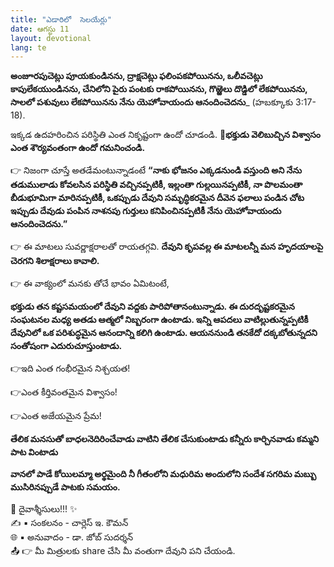 ```yaml
---
title: "ఎడారిలో  సెలయేర్లు"
date: ఆగస్టు 11
layout: devotional
lang: te
---
```


**అంజూరపుచెట్లు పూయకుండినను, ద్రాక్షచెట్లు ఫలింపకపోయినను, ఒలీవచెట్లు కాపులేకయుండినను, చేనిలోని పైరు పంటకు రాకపోయినను, గొఱ్ఱెలు దొడ్డిలో లేకపోయినను, సాలలో పశువులు లేకపోయినను నేను యెహోవాయందు ఆనందించెదను**_ (హబక్కూకు 3:17-18). 

ఇక్కడ ఉదహరించిన పరిస్థితి ఎంత నికృష్టంగా ఉందో చూడండి. 
**📖భక్తుడు వెలిబుచ్చిన విశ్వాసం ఎంత శౌర్యవంతంగా ఉందో గమనించండి.**

👉 నిజంగా చూస్తే అతడేమంటున్నాడంటే **“నాకు భోజనం ఎక్కడనుండి వస్తుంది అని నేను తడుములాడు కోవలసిన పరిస్థితి వచ్చినప్పటికీ, ఇల్లంతా గుల్లయినప్పటికీ, నా పొలమంతా బీడుభూమిగా మారినప్పటికీ, ఒకప్పుడు దేవుని సమృద్ధికరమైన దీవెన ఫలాలు పండిన చోట ఇప్పుడు దేవుడు పంపిన నాశనపు గుర్తులు కనిపించినప్పటికీ నేను యెహోవాయందు ఆనందించెదను.”**

👉 ఈ మాటలు సువర్ణాక్షరాలతో రాయతగ్గవి. **దేవుని కృపవల్ల ఈ మాటలన్నీ మన హృదయాలపై చెరగని శిలాక్షరాలు కావాలి.**

👉 ఈ వాక్యంలో మనకు తోచే భావం ఏమిటంటే, 

**భక్తుడు తన కష్టసమయంలో దేవుని వద్దకు పారిపోతానంటున్నాడు. ఈ దురదృష్టకరమైన సంఘటనల మధ్య అతడు ఆత్మలో నిబ్బరంగా ఉంటాడు. ఇన్ని ఆపదలు వాటిల్లుతున్నప్పటికీ దేవునిలో ఒక పరిశుద్ధమైన ఆనందాన్ని కలిగి ఉంటాడు. ఆయననుండి తనకేదో దక్కబోతున్నదని సంతోషంగా ఎదురుచూస్తుంటాడు.** 

👉ఇది ఎంత గంభీరమైన నిశ్చయత! 

👉ఎంత కీర్తివంతమైన విశ్వాసం! 

👉ఎంత అజేయమైన ప్రేమ!

**తేలిక మనసుతో బాధలనెదిరించేవాడు వాటిని తేలిక చేసుకుంటాడు కన్నీరు కార్చినవాడు కమ్మని పాట వింటాడు**

**వానలో పాడే కోయిలమ్మా అర్థమైంది నీ గీతంలోని మధురిమ అందులోని సందేశ సగరిమ మబ్బు ముసిరినప్పుడే పాటకు సమయం.**

<div class="blessing">🙏 <span class="bless-text">దైవాశ్శీసులు!!!</span> ✨</div>

<div class="credit">✍️ <span class="credit-text">▪ సంకలనం - చార్లెస్ ఇ. కౌమన్</span></div>
<div class="credit">🌐 <span class="credit-text">▪ అనువాదం - డా. జోబ్ సుదర్శన్</span></div>

<div class="share">📤 👉 <span class="share-text">మీ మిత్రులకు share చేసి మీ వంతుగా దేవుని పని చేయండి.</span></div>
